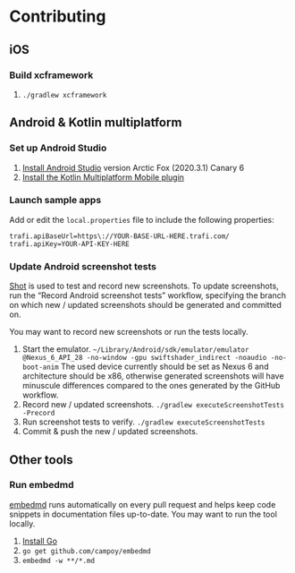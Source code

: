 # Contributing

## iOS

### Build xcframework
1. `./gradlew xcframework`

## Android & Kotlin multiplatform

### Set up Android Studio
1. [Install Android Studio][install-as] version Arctic Fox (2020.3.1) Canary 6
1. [Install the Kotlin Multiplatform Mobile plugin][install-kmm-plugin]

### Launch sample apps
Add or edit the `local.properties` file to include the following properties:

```
trafi.apiBaseUrl=https\://YOUR-BASE-URL-HERE.trafi.com/
trafi.apiKey=YOUR-API-KEY-HERE
```

### Update Android screenshot tests
[Shot][shot] is used to test and record new screenshots. To update screenshots, run the
“Record Android screenshot tests” workflow, specifying the branch on which new / updated screenshots
should be generated and committed on.

You may want to record new screenshots or run the tests locally.

1. Start the emulator.
`~/Library/Android/sdk/emulator/emulator @Nexus_6_API_28 -no-window -gpu swiftshader_indirect -noaudio -no-boot-anim`
The used device currently should be set as Nexus 6 and architecture should be x86, otherwise generated screenshots will have minuscule differences compared to the ones generated by the GitHub workflow.
2. Record new / updated screenshots.
`./gradlew executeScreenshotTests -Precord`
3. Run screenshot tests to verify.
`./gradlew executeScreenshotTests`
4. Commit & push the new / updated screenshots.

## Other tools

### Run embedmd

[embedmd][embedmd] runs automatically on every pull request and helps keep code snippets in
documentation files up-to-date. You may want to run the tool locally.

1. [Install Go][install-go]
1. `go get github.com/campoy/embedmd`
1. `embedmd -w **/*.md`

[shot]: https://github.com/Karumi/Shot
[embedmd]: https://github.com/campoy/embedmd
[install-go]: https://golang.org/doc/install
[install-as]: https://developer.android.com/studio/preview
[install-kmm-plugin]: https://kotlinlang.org/docs/mobile/kmm-plugin-releases.html
